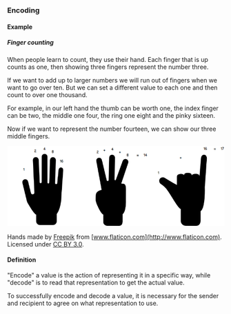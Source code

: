 ### Encoding

#### Example

##### Finger counting

When people learn to count, they use their hand. Each finger that is up counts
as one, then showing three fingers represent the number three.

If we want to add up to larger numbers we will run out of fingers when we want
to go over ten. But we can set a different value to each one and then count to
over one thousand.

For example, in our left hand the thumb can be worth one, the index finger
can be two, the middle one four, the ring one eight and the pinky sixteen.

Now if we want to represent the number fourteen, we can show our three
middle fingers.

![](04-02-encoding.finger-counting.png)

 Hands made by [Freepik](http://www.freepik.com) from
 [www.flaticon.com](http://www.flaticon.com). Licensed under
 [CC BY 3.0](http://creativecommons.org/licenses/by/3.0/).

#### Definition

"Encode" a value is the action of representing it in a specific way, while
"decode" is to read that representation to get the actual value.

To successfully encode and decode a value, it is necessary for the sender and
recipient to agree on what representation to use.
